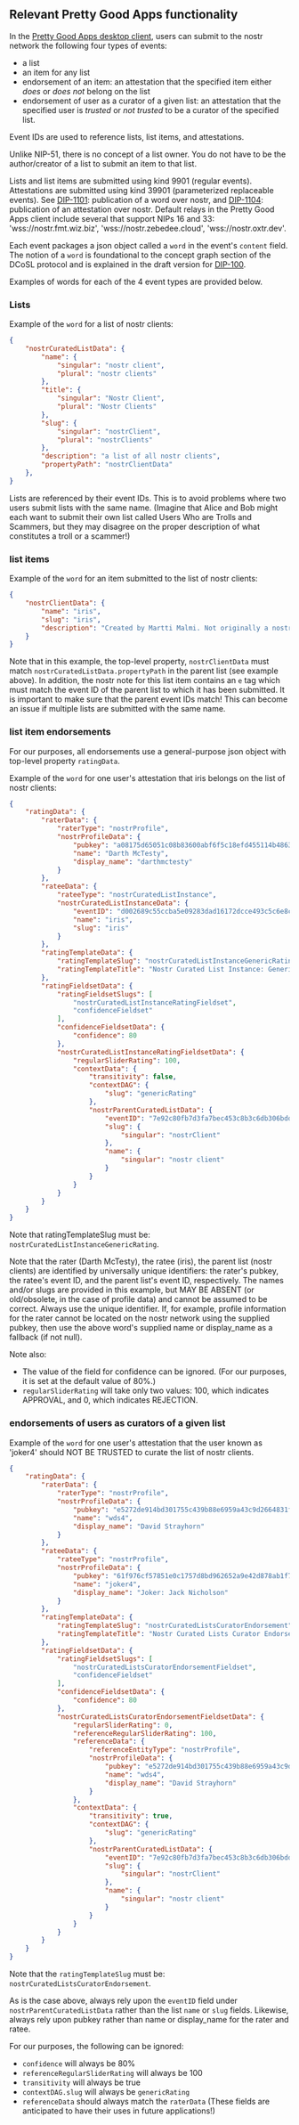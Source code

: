 Relevant Pretty Good Apps functionality
-----

In the [Pretty Good Apps desktop client](https://github.com/wds4/pretty-good), users can submit to the nostr network the following four types of events:
- a list
- an item for any list
- endorsement of an item: an attestation that the specified item either *does* or *does not* belong on the list
- endorsement of user as a curator of a given list: an attestation that the specified user is *trusted* or *not trusted* to be a curator of the specified list.

Event IDs are used to reference lists, list items, and attestations.

Unlike NIP-51, there is no concept of a list owner. You do not have to be the author/creator of a list to submit an item to that list.

Lists and list items are submitted using kind 9901 (regular events). Attestations are submitted using kind 39901 (parameterized replaceable events). See [DIP-1101](https://github.com/wds4/DCoSL/blob/main/dips/networking/nostr/1101.md): publication of a word over nostr, and [DIP-1104](https://github.com/wds4/DCoSL/blob/main/dips/networking/nostr/1104.md): publication of an attestation over nostr. Default relays in the Pretty Good Apps client include several that support NIPs 16 and 33: 'wss://nostr.fmt.wiz.biz', 'wss://nostr.zebedee.cloud', 'wss://nostr.oxtr.dev'.

Each event packages a json object called a `word` in the event's `content` field. The notion of a `word` is foundational to the concept graph section of the DCoSL protocol and is explained in the draft version for [DIP-100](https://github.com/wds4/DCoSL/blob/main/dips/conceptGraph/100.md). 

Examples of words for each of the 4 event types are provided below.

### Lists

Example of the `word` for a list of nostr clients:

```json
{
    "nostrCuratedListData": {
        "name": {
            "singular": "nostr client",
            "plural": "nostr clients"
        },
        "title": {
            "singular": "Nostr Client",
            "plural": "Nostr Clients"
        },
        "slug": {
            "singular": "nostrClient",
            "plural": "nostrClients"
        },
        "description": "a list of all nostr clients",
        "propertyPath": "nostrClientData"
    },
}
```

Lists are referenced by their event IDs. This is to avoid problems where two users submit lists with the same name. (Imagine that Alice and Bob might each want to submit their own list called Users Who are Trolls and Scammers, but they may disagree on the proper description of what constitutes a troll or a scammer!)

### list items

Example of the `word` for an item submitted to the list of nostr clients:

```json
{
    "nostrClientData": {
        "name": "iris",
        "slug": "iris",
        "description": "Created by Martti Malmi. Not originally a nostr client, but switched over to nostr around Dec 2022."
    }
}
```

Note that in this example, the top-level property, `nostrClientData` must match `nostrCuratedListData.propertyPath` in the parent list (see example above). In addition, the nostr note for this list item contains an `e` tag which must match the event ID of the parent list to which it has been submitted. It is important to make sure that the parent event IDs match! This can become an issue if multiple lists are submitted with the same name.

### list item endorsements

For our purposes, all endorsements use a general-purpose json object with top-level property `ratingData`. 

Example of the `word` for one user's attestation that iris belongs on the list of nostr clients:

```json
{
    "ratingData": {
        "raterData": {
            "raterType": "nostrProfile",
            "nostrProfileData": {
                "pubkey": "a08175d65051c08b83600abf6f5c18efd455114b4863c65959c92b13ee52f87c",
                "name": "Darth McTesty",
                "display_name": "darthmctesty"
            }
        },
        "rateeData": {
            "rateeType": "nostrCuratedListInstance",
            "nostrCuratedListInstanceData": {
                "eventID": "d002689c55ccba5e09283dad16172dcce493c5c6e8c921bb13ed91f5075595f1",
                "name": "iris",
                "slug": "iris"
            }
        },
        "ratingTemplateData": {
            "ratingTemplateSlug": "nostrCuratedListInstanceGenericRating",
            "ratingTemplateTitle": "Nostr Curated List Instance: Generic Rating"
        },
        "ratingFieldsetData": {
            "ratingFieldsetSlugs": [
                "nostrCuratedListInstanceRatingFieldset",
                "confidenceFieldset"
            ],
            "confidenceFieldsetData": {
                "confidence": 80
            },
            "nostrCuratedListInstanceRatingFieldsetData": {
                "regularSliderRating": 100,
                "contextData": {
                    "transitivity": false,
                    "contextDAG": {
                        "slug": "genericRating"
                    },
                    "nostrParentCuratedListData": {
                        "eventID": "7e92c80fb7d3fa7bec453c8b3c6db306bdde50f7eee34e76a880fe0ab770d485",
                        "slug": {
                            "singular": "nostrClient"
                        },
                        "name": {
                            "singular": "nostr client"
                        }
                    }
                }
            }
        }
    }
}
```

Note that ratingTemplateSlug must be: `nostrCuratedListInstanceGenericRating`.

Note that the rater (Darth McTesty), the ratee (iris), the parent list (nostr clients) are identified by universally unique identifiers: the rater's pubkey, the ratee's event ID, and the parent list's event ID, respectively. The names and/or slugs are provided in this example, but MAY BE ABSENT (or old/obsolete, in the case of profile data) and cannot be assumed to be correct. Always use the unique identifier. If, for example, profile information for the rater cannot be located on the nostr network using the supplied pubkey, then use the above word's supplied name or display_name as a fallback (if not null).

Note also:
- The value of the field for confidence can be ignored. (For our purposes, it is set at the default value of 80%.)
- `regularSliderRating` will take only two values: 100, which indicates APPROVAL, and 0, which indicates REJECTION.

### endorsements of users as curators of a given list

Example of the `word` for one user's attestation that the user known as 'joker4' should NOT BE TRUSTED to curate the list of nostr clients.

```json
{
    "ratingData": {
        "raterData": {
            "raterType": "nostrProfile",
            "nostrProfileData": {
                "pubkey": "e5272de914bd301755c439b88e6959a43c9d2664831f093c51e9c799a16a102f",
                "name": "wds4",
                "display_name": "David Strayhorn"
            }
        },
        "rateeData": {
            "rateeType": "nostrProfile",
            "nostrProfileData": {
                "pubkey": "61f976cf57851e0c1757d8bd962652a9e42d878ab1f7df31336fe430e2612e78",
                "name": "joker4",
                "display_name": "Joker: Jack Nicholson"
            }
        },
        "ratingTemplateData": {
            "ratingTemplateSlug": "nostrCuratedListsCuratorEndorsement",
            "ratingTemplateTitle": "Nostr Curated Lists Curator Endorsement"
        },
        "ratingFieldsetData": {
            "ratingFieldsetSlugs": [
                "nostrCuratedListsCuratorEndorsementFieldset",
                "confidenceFieldset"
            ],
            "confidenceFieldsetData": {
                "confidence": 80
            },
            "nostrCuratedListsCuratorEndorsementFieldsetData": {
                "regularSliderRating": 0,
                "referenceRegularSliderRating": 100,
                "referenceData": {
                    "referenceEntityType": "nostrProfile",
                    "nostrProfileData": {
                        "pubkey": "e5272de914bd301755c439b88e6959a43c9d2664831f093c51e9c799a16a102f",
                        "name": "wds4",
                        "display_name": "David Strayhorn"
                    }
                },
                "contextData": {
                    "transitivity": true,
                    "contextDAG": {
                        "slug": "genericRating"
                    },
                    "nostrParentCuratedListData": {
                        "eventID": "7e92c80fb7d3fa7bec453c8b3c6db306bdde50f7eee34e76a880fe0ab770d485",
                        "slug": {
                            "singular": "nostrClient"
                        },
                        "name": {
                            "singular": "nostr client"
                        }
                    }
                }
            }
        }
    }
}
```

Note that the `ratingTemplateSlug` must be: `nostrCuratedListsCuratorEndorsement`.

As is the case above, always rely upon the `eventID` field under `nostrParentCuratedListData` rather than the list `name` or `slug` fields. Likewise, always rely upon pubkey rather than name or display_name for the rater and ratee.

For our purposes, the following can be ignored:
- `confidence` will always be 80%
- `referenceRegularSliderRating` will always be 100
- `transitivity` will always be true
- `contextDAG.slug` will always be `genericRating`
- `referenceData` should always match the `raterData`
(These fields are anticipated to have their uses in future applications!)
